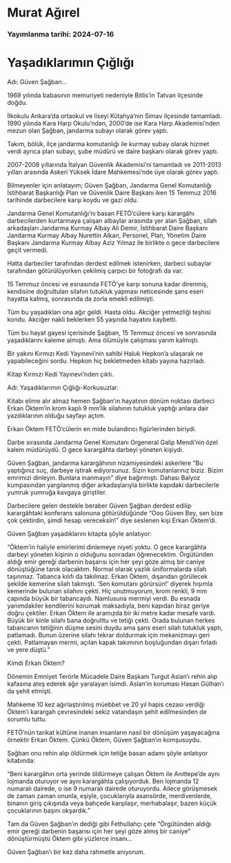 # Murat Ağırel

### Yayımlanma tarihi: 2024-07-16

# Yaşadıklarımın Çığlığı

Adı: Güven Şağban...

1969 yılında babasının memuriyeti nedeniyle Bitlis’in Tatvan ilçesinde doğdu.

İlkokulu Ankara’da ortaokul ve liseyi Kütahya’nın Simav ilçesinde tamamladı. 1990 yılında Kara Harp Okulu’ndan, 2000’de ise Kara Harp Akademisi’nden mezun olan Şağban, jandarma subayı olarak görev yaptı.

Takım, bölük, ilçe jandarma komutanlığı ile kurmay subay olarak hizmet verdi ayrıca plan subayı, şube müdürü ve daire başkanı olarak görev yaptı.

2007-2008 yıllarında İtalyan Güvenlik Akademisi’ni tamamladı ve 2011-2013 yılları arasında Askeri Yüksek İdare Mahkemesi’nde üye olarak görev yaptı.

Bilmeyenler için anlatayım; Güven Şağban, Jandarma Genel Komutanlığı İstihbarat Başkanlığı Plan ve Güvenlik Daire Başkanı iken 15 Temmuz 2016 tarihinde darbecilere karşı koydu ve gazi oldu.

Jandarma Genel Komutanlığı’nı basan FETÖ’cülere karşı karargâhı darbecilerden kurtarmaya çalışan albaylar arasında yer alan Şağban, silah arkadaşları Jandarma Kurmay Albay Ali Demir, İstihbarat Daire Başkanı Jandarma Kurmay Albay Nurettin Alkan, Personel, Plan, Yönetim Daire Başkanı Jandarma Kurmay Albay Aziz Yılmaz ile birlikte o gece darbecilere geçit vermedi.

Hatta darbeciler tarafından derdest edilmek istenirken, darbeci subaylar tarafından götürülüyorken çekilmiş çarpıcı bir fotoğrafı da var.

15 Temmuz öncesi ve esnasında FETÖ’ye karşı sonuna kadar direnmiş, kendisine doğrultulan silahın tutukluk yapması neticesinde şans eseri hayatta kalmış, sonrasında da zorla emekli edilmişti.

Tüm bu yaşadıkları ona ağır geldi. Hasta oldu. Akciğer yetmezliği teşhisi kondu. Akciğer nakli beklerken 55 yaşında hayatını kaybetti.

Tüm bu hayat gayesi içerisinde Şağban, 15 Temmuz öncesi ve sonrasında yaşadıklarını kaleme almıştı. Ama ölümüyle çalışması yarım kalmıştı.

Bir yakını Kırmızı Kedi Yayınevi’nin sahibi Haluk Hepkon’a ulaşarak ne yapabileceğini sordu. Hepkon hiç bekletmeden kitabı yayına hazırladı.

Kitap Kırmızı Kedi Yayınevi’nden çıktı.

Adı: Yaşadıklarımın Çığlığı-Korkusuzlar.

Kitabı elime alır almaz hemen Şağban’ın hayatının dönüm noktası darbeci Erkan Öktem’in krom kaplı 9 mm’lik silahının tutukluk yaptığı anlara dair yazdıklarının olduğu sayfayı açtım.

Erkan Öktem FETÖ’cülerin en mide bulandırıcı figürlerinden biriydi.

Darbe sırasında Jandarma Genel Komutanı Orgeneral Galip Mendi’nin özel kalem müdürüydü. O gece karargâhta darbeyi yöneten kişiydi.

Güven Şağban, jandarma karargâhının nizamiyesindeki askerlere “Bu yaptığınız suç, darbeye iştirak ediyorsunuz. Sizin komutanlarınız biziz. Bizim emrimizi dinleyin. Bunlara inanmayın” diye bağırmıştı. Dahası Balyoz kumpasından yargılanmış diğer arkadaşlarıyla birlikte kapıdaki darbecilerle yumruk yumruğa kavgaya giriştiler.

Darbecilere gelen destekle beraber Güven Şağban derdest edilip karargâhtaki konferans salonuna götürüldüğünde “Ooo Güven Bey, sen bize çok çektirdin, şimdi hesap vereceksin!” diye seslenen kişi Erkan Öktem’di.

Güven Şağban yaşadıklarını kitapta şöyle anlatıyor:

“Öktem’in haliyle emirlerimi dinlemeye niyeti yoktu. O gece karargâhta darbeyi yöneten kişinin o olduğunu sonradan öğrenecektim. Örgütünden aldığı emir gereği darbenin başarısı için her şeyi göze almış bir caniye dönüştüğüne tanık olacaktım. Normal olarak yazlık üniformalarda silah taşınmaz. Tabanca kılıfı da takılmaz. Erkan Öktem, dışarıdan görülecek şekilde kemerine silah takmıştı. ‘Sen komutanı görürsün!’ diyerek hışımla kemerinde bulunan silahını çekti. Hiç unutmuyorum, krom renkli, 9 mm çapında büyük bir tabancaydı. Namlusuna mermiyi verdi. Bu esnada yanımdakiler kendilerini korumak maksadıyla, beni kapıdan biraz geriye doğru çektiler. Erkan Öktem ile aramızda bir iki metre kadar mesafe vardı. Büyük bir kinle silahı bana doğrulttu ve tetiği çekti. Orada bulunan herkes tabancanın tetiğinin düşme sesini duydu ama şans eseri silah tutukluk yaptı, patlamadı. Bunun üzerine silahı tekrar doldurmak için mekanizmayı geri çekti. Patlamayan mermi, açılan kapak takımının boşluğundan dışarı fırladı ve yere düştü.”

Kimdi Erkan Öktem?

Dönemin Emniyet Terörle Mücadele Daire Başkanı Turgut Aslan’ı rehin alıp kafasına ateş ederek ağır yaralayan isimdi. Aslan’ın koruması Hasan Gülhan’ı da şehit etmişti.

Mahkeme 10 kez ağırlaştırılmış müebbet ve 20 yıl hapis cezası verdiği Öktem’i karargah çevresindeki sekiz vatandaşın şehit edilmesinden de sorumlu tuttu.

FETÖ’nün tarikat kültüne inanan insanların nasıl bir dönüşüm yaşayacağına örnektir Erkan Öktem. Çünkü Öktem, Güven Şağban’ın komşusuydu.

Şağban onu rehin alıp öldürmek için tetiğe basan adamı şöyle anlatıyor kitabında:

“Beni karargâhın orta yerinde öldürmeye çalışan Öktem ile Anıttepe’de aynı lojmanda oturuyor ve aynı karargâhta çalışıyorduk. Ben lojmanda 12 numaralı dairede, o ise 9 numaralı dairede oturuyordu. Ailece görüşmesek de zaman zaman onunla, eşiyle, çocuklarıyla asansörde, merdivenlerde, binanın giriş çıkışında veya bahçede karşılaşır, merhabalaşır, bazen küçük çocuklarının başını okşardık.”

Tam da Güven Şağban’ın dediği gibi Fethullahçı çete “Örgütünden aldığı emir gereği darbenin başarısı için her şeyi göze almış bir caniye” dönüştürmüştü Öktem gibi yüzlerce insanı...

Güven Şağban’ı bir kez daha rahmetle anıyorum.

